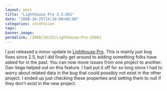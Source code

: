 ```yaml
---
layout: post
title: "Lighthouse Pro 2.5.001"
date: "2008-10-25T14:10:00+06:00"
categories: coldfusion 
tags: 
banner_image: 
permalink: /2008/10/25/Lighthouse-Pro-25001
---
```


I just released a minor update to <a href="http://lighthousepro.riaforge.org">Lighthouse Pro</a>. This is mainly just bug fixes since 2.5, but I did finally get around to adding something folks have asked for in the past. You can now move issues from one project to another. Dan Vega helped out on this feature. I had put it off for so long since I had to worry about related data in the bug that could possibly not exist in the other project. I ended up just checking these properties and setting them to null if they don't exist in the new project.